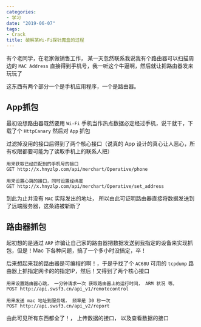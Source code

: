 ```yaml
---
categories:
- 学习
date: "2019-06-07"
tags:
- Crack
title: 破解某Wi-Fi探针魔盒的过程
---
```


有个老同学，在老家做销售工作， 某一天忽然联系我说我有个路由器可以扫描周边的 `MAC Address` 直接得到手机号，我一听这个牛逼啊，然后就让把路由器发来玩玩了

这东西有两个部分一个是手机应用程序，一个是路由器。

## App抓包

最初设想路由器既然要用 `Wi-Fi` 手机当作热点数据必定经过手机，说干就干，下载了个 `HttpCanary` 然后对 `App` 抓包

过滤掉没用的接口后得到了两个核心接口（说真的 App 设计的真心让人恶心，所有权限都要可能为了读取手机上的联系人把）

```text
用来获取已经匹配到的手机号的接口
GET http://x.hnyzlp.com/api/merchart/Operative/phone

用来设置心跳的接口，同时设置经纬度
GET http://x.hnyzlp.com/api/merchart/Operative/set_address
```

到此为止并没有 `MAC` 实际发出的地址， 所以由此可证明路由器直接将数据发送到了远端服务器，这条路被斩断了

## 路由器抓包

起初想的是通过 `ARP` 诈骗让自己家的路由器把数据发送到我指定的设备来实现抓包，但是！Mac 下各种问题，搞了一个多小时没搞定，卒！

后来想起来我的路由器是可编程的啊！，于是乎找了个 `AC68U` 可用的 `tcpdump` 路由器上抓指定网卡的的指定IP，然后！又得到了两个核心接口

```text
用来设置路由器心跳， 一分钟请求一次 获取路由器上的运行时间， ARM 状况 等。
POST http://api.swsf3.cn/api_v1/remotecontrol

用来发送 mac 地址到服务端， 频率是 30 秒一次
POST http://api.swsf3.cn/api_v2/report
```

由此可见所有东西都全了！， 上传数据的接口， 以及查看数据的接口